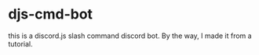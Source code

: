 # djs-cmd-bot
this is a discord.js slash command discord bot. By the way, I made it from a tutorial.
